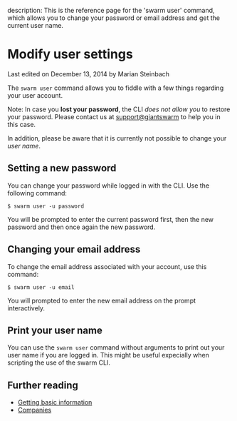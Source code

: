description: This is the reference page for the 'swarm user' command, which allows you to change your password or email address and get the current user name.

# Modify user settings

<p class="lastmod">Last edited on December 13, 2014 by Marian Steinbach</p>

The `swarm user` command allows you to fiddle with a few things regarding your user account.

Note: In case you __lost your password__, the CLI _does not allow you_ to restore your password. Please contact us at [support@giantswarm](mailto:support@giantswarm) to help you in this case.

In addition, please be aware that it is currently not possible to change your _user name_.

## Setting a new password

You can change your password while logged in with the CLI. Use the following command:

    $ swarm user -u password

You will be prompted to enter the current password first, then the new password and then once again the new password.

## Changing your email address

To change the email address associated with your account, use this command:

    $ swarm user -u email

You will prompted to enter the new email address on the prompt interactively.

## Print your user name

You can use the `swarm user` command without arguments to print out your user name if you are logged in. This might be useful expecially when scripting the use of the swarm CLI.

## Further reading

 * [Getting basic information](../info/)
 * [Companies](../company/)
